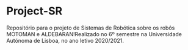 # Project-SR
Repositório para o projeto de Sistemas de Robótica sobre os robôs MOTOMAN e ALDEBARAN!Realizado no 6º semestre na Universidade Autónoma de Lisboa, no ano letivo 2020/2021.
